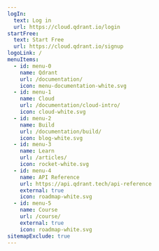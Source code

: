 ```yaml
---
logIn:
  text: Log in
  url: https://cloud.qdrant.io/login
startFree:
  text: Start Free
  url: https://cloud.qdrant.io/signup
logoLink: /
menuItems:
  - id: menu-0
    name: Qdrant
    url: /documentation/
    icon: menu-documentation-white.svg
  - id: menu-1
    name: Cloud
    url: /documentation/cloud-intro/
    icon: cloud-white.svg
  - id: menu-2
    name: Build
    url: /documentation/build/
    icon: blog-white.svg
  - id: menu-3
    name: Learn
    url: /articles/
    icon: rocket-white.svg
  - id: menu-4
    name: API Reference
    url: https://api.qdrant.tech/api-reference
    external: true
    icon: roadmap-white.svg
  - id: menu-5
    name: Course
    url: /course/
    external: true
    icon: roadmap-white.svg
sitemapExclude: true
---
```

